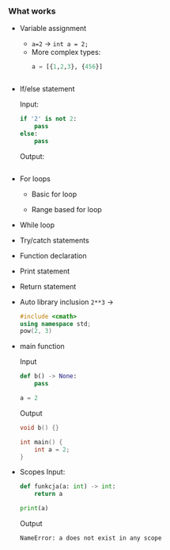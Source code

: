 ### What works
- Variable assignment
    - `a=2` -> `int a = 2;`
    - More complex types:   
        ```python
        a = [{1,2,3}, {456}]
        ```
        ```c++

        ```

- If/else statement

    Input:
    ```python
    if '2' is not 2:
        pass
    else:
        pass
    ```
    Output:
    ```c++

    ```

- For loops
    - Basic for loop

    - Range based for loop

- While loop

- Try/catch statements

- Function declaration

- Print statement

- Return statement

- Auto library inclusion
    `2**3` -> 
    ```c++
    #include <cmath>
    using namespace std;
    pow(2, 3)
    ```

- main function 

    Input
    ```python
    def b() -> None:
        pass

    a = 2
    ```
    Output
    ```c++
    void b() {}

    int main() {
        int a = 2;
    }
    ```

- Scopes
    Input:
    ```python
    def funkcja(a: int) -> int:
        return a

    print(a)
    ```
    Output
    ```
    NameError: a does not exist in any scope
    ```